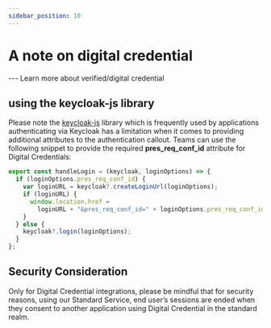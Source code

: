 ```yaml
---
sidebar_position: 10
---
```


# A note on digital credential

--- Learn more about verified/digital credential

## using the keycloak-js library

Please note the [keycloak-js](https://www.npmjs.com/package/keycloak-js) library which is frequently used by applications authenticating via Keycloak has a limitation when it comes to providing additional attributes to the authentication callout. Teams can use the following snippet to provide the required **pres_req_conf_id** attribute for Digital Credentials:

```js
export const handleLogin = (keycloak, loginOptions) => {
  if (loginOptions.pres_req_conf_id) {
    var loginURL = keycloak?.createLoginUrl(loginOptions);
    if (loginURL) {
      window.location.href =
        loginURL + "&pres_req_conf_id=" + loginOptions.pres_req_conf_id;
    }
  } else {
    keycloak?.login(loginOptions);
  }
};
```

## Security Consideration

Only for Digital Credential integrations, please be mindful that for security reasons, using our Standard Service, end user’s sessions are ended when they consent to another application using Digital Credential in the standard realm.
